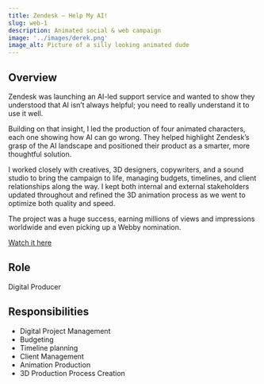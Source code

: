 ```yaml
---
title: Zendesk – Help My AI!
slug: web-1
description: Animated social & web campaign
image: '../images/derek.png'
image_alt: Picture of a silly looking animated dude
---
```


## Overview

Zendesk was launching an AI-led support service and wanted to show they understood that AI isn’t always helpful; you need to really understand it to use it well.

Building on that insight, I led the production of four animated characters, each one showing how AI can go wrong. They helped highlight Zendesk’s grasp of the AI landscape and positioned their product as a smarter, more thoughtful solution.

I worked closely with creatives, 3D designers, copywriters, and a sound studio to bring the campaign to life, managing budgets, timelines, and client relationships along the way. I kept both internal and external stakeholders updated throughout and refined the 3D animation process as we went to optimize both quality and speed.

The project was a huge success, earning millions of views and impressions worldwide and even picking up a Webby nomination.

[Watch it here](https://www.youtube.com/watch?v=YOUR_VIDEO_LINK_HERE)

## Role

Digital Producer

## Responsibilities

* Digital Project Management
* Budgeting
* Timeline planning
* Client Management
* Animation Production
* 3D Production Process Creation